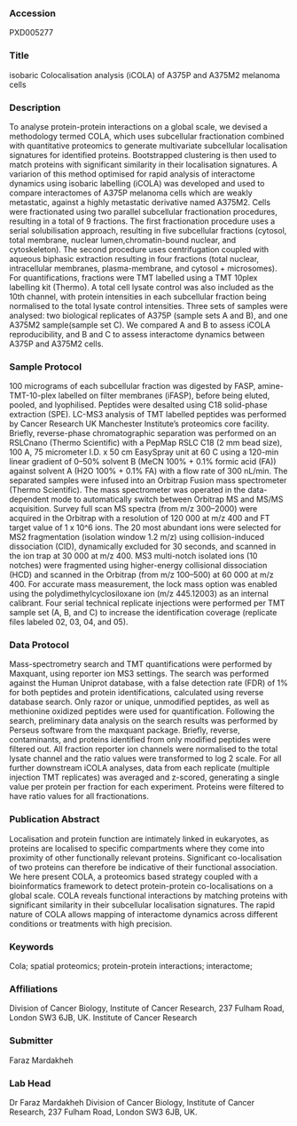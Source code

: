 ### Accession
PXD005277

### Title
isobaric Colocalisation analysis (iCOLA) of A375P and A375M2 melanoma cells

### Description
To analyse protein-protein interactions on a global scale, we devised a methodology termed COLA, which uses subcellular fractionation combined with quantitative proteomics to generate multivariate subcellular localisation signatures for identified proteins. Bootstrapped clustering is then used to match proteins with significant similarity in their localisation signatures. A variarion of this method optimised for rapid analysis of interactome dynamics using isobaric labelling (iCOLA) was developed and used to compare interactomes of A375P melanoma cells which are weakly metastatic, against a highly metastatic derivative named A375M2. Cells were fractionated using two parallel subcellular fractionation procedures, resulting in a total of 9 fractions. The first fractionation procedure uses a serial solubilisation approach, resulting in five subcellular fractions (cytosol, total membrane, nuclear lumen,chromatin-bound nuclear, and cytoskeleton). The second procedure uses centrifugation coupled with aqueous biphasic extraction resulting in four fractions (total nuclear, intracellular membranes, plasma-membrane, and cytosol + microsomes). For quantifications, fractions were TMT labelled using a TMT 10plex labelling kit (Thermo). A total cell lysate control was also included as the 10th channel, with protein intensities in each subcellular fraction being normalised to the total lysate control intensities. Three sets of samples were analysed: two biological replicates of A375P (sample sets A and B), and one A375M2 sample(sample set C). We compared A and B to assess iCOLA reproducibility, and B and C to assess interactome dynamics between A375P and A375M2 cells.

### Sample Protocol
100 micrograms of each subcellular fraction was digested by FASP, amine-TMT-10-plex labelled on filter membranes (iFASP), before being eluted, pooled, and lyophilised. Peptides were desalted using C18 solid-phase extraction (SPE). LC-MS3 analysis of TMT labelled peptides was performed by Cancer Research UK Manchester Institute’s proteomics core facility. Briefly, reverse-phase chromatographic separation was performed on an RSLCnano (Thermo Scientific) with a PepMap RSLC C18 (2 mm bead size), 100 A, 75 micrometer I.D. x 50 cm EasySpray unit at 60 C using a 120-min linear gradient of 0–50% solvent B (MeCN 100% + 0.1% formic acid (FA)) against solvent A (H2O 100% + 0.1% FA) with a flow rate of 300 nL/min. The separated samples were infused into an Orbitrap Fusion mass spectrometer (Thermo Scientific). The mass spectrometer was operated in the data-dependent mode to automatically switch between Orbitrap MS and MS/MS acquisition. Survey full scan MS spectra (from m/z 300–2000) were acquired in the Orbitrap with a resolution of 120 000 at m/z 400 and FT target value of 1 x 10^6 ions. The 20 most abundant ions were selected for MS2 fragmentation (isolation window 1.2 m/z) using collision-induced dissociation (CID), dynamically excluded for 30 seconds, and scanned in the ion trap at 30 000 at m/z 400. MS3 multi-notch isolated ions (10 notches) were fragmented using higher-energy collisional dissociation (HCD) and scanned in the Orbitrap (from m/z 100–500) at 60 000 at m/z 400. For accurate mass measurement, the lock mass option was enabled using the polydimethylcyclosiloxane ion (m/z 445.12003) as an internal calibrant. Four serial technical replicate injections were performed per TMT sample set (A, B, and C) to increase the identification coverage (replicate files labeled 02, 03, 04, and 05).

### Data Protocol
Mass-spectrometry search and TMT quantifications were performed by Maxquant, using reporter ion MS3 settings. The search was performed against the Human Uniprot database, with a false detection rate (FDR) of 1% for both peptides and protein identifications, calculated using reverse database search. Only razor or unique, unmodified peptides, as well as methionine oxidized peptides were used for quantification. Following the search, preliminary data analysis on the search results was performed by Perseus software from the maxquant package. Briefly, reverse, contaminants, and proteins identified from only modified peptides were filtered out. All fraction reporter ion channels were normalised to the total lysate channel and the ratio values were transformed to log 2 scale. For all further downstream iCOLA analyses, data from each replicate (multiple injection TMT replicates) was averaged and z-scored, generating a single value per protein per fraction for each experiment. Proteins were filtered to have ratio values for all fractionations.

### Publication Abstract
Localisation and protein function are intimately linked in eukaryotes, as proteins are localised to specific compartments where they come into proximity of other functionally relevant proteins. Significant co-localisation of two proteins can therefore be indicative of their functional association. We here present COLA, a proteomics based strategy coupled with a bioinformatics framework to detect protein-protein co-localisations on a global scale. COLA reveals functional interactions by matching proteins with significant similarity in their subcellular localisation signatures. The rapid nature of COLA allows mapping of interactome dynamics across different conditions or treatments with high precision.

### Keywords
Cola; spatial proteomics; protein-protein interactions; interactome;

### Affiliations
Division of Cancer Biology, Institute of Cancer Research, 237 Fulham Road, London SW3 6JB, UK.
Institute of Cancer Research

### Submitter
Faraz Mardakheh

### Lab Head
Dr Faraz Mardakheh
Division of Cancer Biology, Institute of Cancer Research, 237 Fulham Road, London SW3 6JB, UK.


